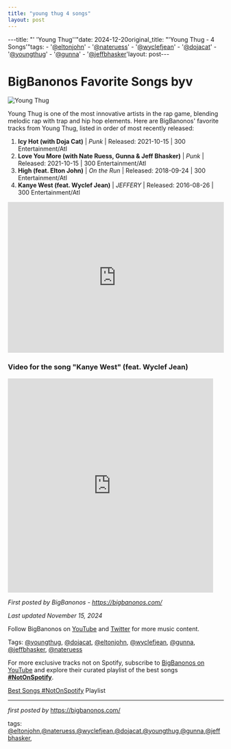 ```yaml
---
title: "young thug 4 songs"
layout: post
---
```

---title: "' 'Young Thug''"date: 2024-12-20original_title: "'Young Thug - 4 Songs'"tags:  - '[@eltonjohn](/tags/eltonjohn/)'  - '[@nateruess](/tags/nateruess/)'  - '[@wyclefjean](/tags/wyclefjean/)'  - '[@dojacat](/tags/dojacat/)'  - '[@youngthug](/tags/youngthug/)'  - '[@gunna](/tags/gunna/)'  - '[@jeffbhasker](/tags/jeffbhasker/)'layout: post---<h1>BigBanonos Favorite Songs byv</h1><img src="https://themusicessentials.com/wp-content/uploads/2024/11/young-thug-net-worth-696x460.webp" alt="Young Thug"> <p>Young Thug is one of the most innovative artists in the rap game, blending melodic rap with trap and hip hop elements. Here are BigBanonos' favorite tracks from Young Thug, listed in order of most recently released:</p> <ol> <li><strong>Icy Hot (with Doja Cat)</strong> | <em>Punk</em> | Released: 2021-10-15 | 300 Entertainment/Atl</li> <li><strong>Love You More (with Nate Ruess, Gunna & Jeff Bhasker)</strong> | <em>Punk</em> | Released: 2021-10-15 | 300 Entertainment/Atl</li> <li><strong>High (feat. Elton John)</strong> | <em>On the Run</em> | Released: 2018-09-24 | 300 Entertainment/Atl</li> <li><strong>Kanye West (feat. Wyclef Jean)</strong> | <em>JEFFERY</em> | Released: 2016-08-26 | 300 Entertainment/Atl</li></ol> <div> <iframe src="https://open.spotify.com/embed/playlist/5Q8YmnqWRcjAJCLQZtDCh0?utm_source=generator" width="100%" height="352" frameborder="0" allowfullscreen="" allow="autoplay; clipboard-write; encrypted-media; fullscreen; picture-in-picture" loading="lazy"></iframe></div> <h3>Video for the song "Kanye West" (feat. Wyclef Jean)</h3><div> <iframe width="95%" height="500" src="https://www.youtube.com/embed/wAhNZO7Fwd0?list=PLtuNtuTatqI3wo06kWds9qH_WcEWHVwia" frameborder="0" allowfullscreen></iframe></div> <p><em>First posted by BigBanonos - <a href="https://bigbanonos.com/">https://bigbanonos.com/</a></em></p><p><em>Last updated November 15, 2024</em></p><p>Follow BigBanonos on <a href="https://www.youtube.com/[@BigBanonos](/tags/BigBanonos/)">YouTube</a> and <a href="https://x.com/bigbanonos">Twitter</a> for more music content.</p><p>Tags: [@youngthug](/tags/youngthug/), [@dojacat](/tags/dojacat/), [@eltonjohn](/tags/eltonjohn/), [@wyclefjean](/tags/wyclefjean/), [@gunna](/tags/gunna/), [@jeffbhasker](/tags/jeffbhasker/), [@nateruess](/tags/nateruess/)</p><!--Subscribe and Playlist Links--><div>    <p>For more exclusive tracks not on Spotify, subscribe to <a href="https://www.youtube.com/[@BigBanonos](/tags/BigBanonos/)" target="_blank">BigBanonos on YouTube</a> and explore their curated playlist of the best songs <strong>[#NotOnSpotify](/tags/NotOnSpotify/)</strong>.</p>    <p><a href="https://www.youtube.com/playlist?list=PLtuNtuTatqI0kFahUCbtbfenC_ET5O_tr" target="_blank">Best Songs [#NotOnSpotify](/tags/NotOnSpotify/) Playlist<br /></a></p></div><hr /><p><em>first posted by</em> <a href="https://bigbanonos.com/" rel="noopener" target="_new">https://bigbanonos.com/</a></p><p>tags: [@eltonjohn](/tags/eltonjohn/),[@nateruess](/tags/nateruess/),[@wyclefjean](/tags/wyclefjean/),[@dojacat](/tags/dojacat/),[@youngthug](/tags/youngthug/),[@gunna](/tags/gunna/),[@jeffbhasker](/tags/jeffbhasker/),</p>